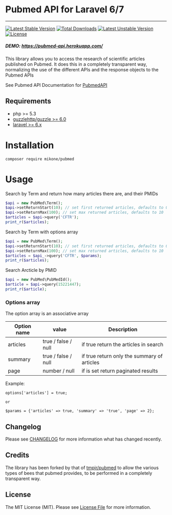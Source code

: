# Pubmed API for Laravel 6/7
-------
[![Latest Stable Version](https://poser.pugx.org/mikone/pubmed/v/stable)](https://packagist.org/packages/mikone/pubmed) [![Total Downloads](https://poser.pugx.org/mikone/pubmed/downloads)](https://packagist.org/packages/mikone/pubmed) [![Latest Unstable Version](https://poser.pugx.org/mikone/pubmed/v/unstable)](https://packagist.org/packages/mikone/pubmed) [![License](https://poser.pugx.org/mikone/pubmed/license)](https://packagist.org/packages/mikone/pubmed) 

##### DEMO: https://pubmed-api.herokuapp.com/

This library allows you to access the research of scientific articles published on Pubmed.
It does this in a completely transparent way, normalizing the use of the different APIs and the response objects to the Pubmed APIs

See Pubmed API Documentation for [PubmedAPI](https://www.ncbi.nlm.nih.gov/books/NBK25499/#chapter4.ESearch)

## Requirements

- php >= 5.3
- [guzzlehttp/guzzle >= 6.0](http://docs.guzzlephp.org/en/stable/overview.html)
- [laravel >= 6.x](https://laravel.com/docs/7.x)

# Installation
```
composer require mikone/pubmed
```
# Usage

Search by Term and return how many articles there are, and their PMIDs
```php
$api = new PubMed\Term();
$api->setReturnStart(10); // set first returned articles, defaults to 0, helpful in case of pagination
$api->setReturnMax(100); // set max returned articles, defaults to 10
$articles = $api->query('CFTR');
print_r($articles);
```
Search by Term with options array
```php
$api = new PubMed\Term();
$api->setReturnStart(10); // set first returned articles, defaults to 0, helpful in case of pagination
$api->setReturnMax(100); // set max returned articles, defaults to 10
$articles = $api_->query('CFTR', $params);
print_r($articles);
```
Search Arcticle by PMID
```php
$api = new PubMed\PubMedId();
$article = $api->query(15221447);
print_r($article);
```
### Options array

The option array is an associative array

| Option name | value | Description |
| ------ | ------ | ------ |
| articles | true / false / null | if true return the articles in search |
| summary | true / false / null |  if true return only the summary of articles |
| page | number / null | if is set return paginated results |

Example:
```
options['articles'] = true;

or 

$params = {'articles' => true, 'summary' => 'true', 'page' => 2};
```
## Changelog
Please see [CHANGELOG](CHANGELOG.md) for more information what has changed recently.

## Credits
The library has been forked by that of [tmpjr/pubmed] to allow the various types of bees that pubmed provides, to be performed in a completely transparent way.


## License
The MIT License (MIT). Please see [License File](https://github.com/spatie/laravel-permission/blob/master/LICENSE.md) for more information.


[tmpjr/pubmed]: <https://github.com/joemccann/dillinger>

